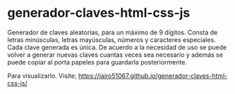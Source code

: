 # generador-claves-html-css-js
Generador de claves aleatorias, para un máximo de 9 dígitos. Consta de letras minúsculas, letras mayúsculas, números y caracteres especiales. Cada clave generada es única. De acuerdo a la necesidad de uso se puede volver a generar nuevas claves cuantas veces sea necesario y además se puede copiar al porta papeles para guardarla posteriormente.  

Para visualizarlo. Visite; https://jairo51067.github.io/generador-claves-html-css-js/
